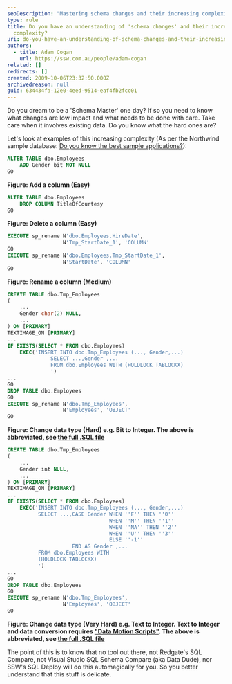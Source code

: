 ```yaml
---
seoDescription: "Mastering schema changes and their increasing complexity requires understanding low-impact alterations and high-risk operations involving existing data."
type: rule
title: Do you have an understanding of 'schema changes' and their increasing
  complexity?
uri: do-you-have-an-understanding-of-schema-changes-and-their-increasing-complexity
authors:
  - title: Adam Cogan
    url: https://ssw.com.au/people/adam-cogan
related: []
redirects: []
created: 2009-10-06T23:32:50.000Z
archivedreason: null
guid: 634434fa-12e0-4eed-9514-eaf4fb2fcc01
---
```


Do you dream to be a 'Schema Master' one day? If so you need to know what changes are low impact and what needs to be done with care. Take care when it involves existing data. Do you know what the hard ones are?

 Let's look at examples of this increasing complexity (As per the Northwind sample database: [Do you know the best sample applications?](/the-best-sample-applications)):
<!--endintro-->

```sql
ALTER TABLE dbo.Employees
    ADD Gender bit NOT NULL
GO
```

**Figure: Add a column (Easy)**

```sql
ALTER TABLE dbo.Employees
    DROP COLUMN TitleOfCourtesy
GO
```

**Figure: Delete a column (Easy)**

```sql
EXECUTE sp_rename N'dbo.Employees.HireDate', 
                  N'Tmp_StartDate_1', 'COLUMN'
GO
EXECUTE sp_rename N'dbo.Employees.Tmp_StartDate_1', 
                  N'StartDate', 'COLUMN'
GO
```

**Figure: Rename a column (Medium)**

```sql
CREATE TABLE dbo.Tmp_Employees
(
    ...
    Gender char(2) NULL,
    ...
) ON [PRIMARY]
TEXTIMAGE_ON [PRIMARY]
...
IF EXISTS(SELECT * FROM dbo.Employees)
    EXEC('INSERT INTO dbo.Tmp_Employees (..., Gender,...)
              SELECT ...,Gender ,... 
              FROM dbo.Employees WITH (HOLDLOCK TABLOCKX)
              ') 
...
GO
DROP TABLE dbo.Employees
GO
EXECUTE sp_rename N'dbo.Tmp_Employees', 
                  N'Employees', 'OBJECT'
GO
```

**Figure: Change data type (Hard) e.g. Bit to Integer. The above is abbreviated, see [the full .SQL file](https://github.com/SSWConsulting/SSW.Rules.Content/raw/main/rules/do-you-have-an-understanding-of-schema-changes-and-their-increasing-complexity/EmployeesBitToInt.sql)**

```sql
CREATE TABLE dbo.Tmp_Employees
(
    ...
    Gender int NULL,
    ...
) ON [PRIMARY]
TEXTIMAGE_ON [PRIMARY]
...
IF EXISTS(SELECT * FROM dbo.Employees)
    EXEC('INSERT INTO dbo.Tmp_Employees (..., Gender,...)
          SELECT ...,CASE Gender WHEN ''F'' THEN ''0'' 
                                 WHEN ''M'' THEN ''1''
                                 WHEN ''NA'' THEN ''2''
                                 WHEN ''U'' THEN ''3''
                                 ELSE ''-1''
                     END AS Gender ,... 
          FROM dbo.Employees WITH 
          (HOLDLOCK TABLOCKX)
          ')
...
GO
DROP TABLE dbo.Employees
GO
EXECUTE sp_rename N'dbo.Tmp_Employees', 
                  N'Employees', 'OBJECT'
GO
```

**Figure: Change data type (Very Hard) e.g. Text to Integer. Text to Integer and data conversion requires ["Data Motion Scripts"](/do-you-understand-a-data-type-change-data-motion-scripts). The above is abbreviated, see [the full .SQL file](https://github.com/SSWConsulting/SSW.Rules.Content/raw/main/rules/do-you-have-an-understanding-of-schema-changes-and-their-increasing-complexity/EmployeesCharToInt.sql)**

The point of this is to know that no tool out there, not Redgate's SQL Compare, not Visual Studio SQL Schema Compare (aka Data Dude), nor SSW's SQL Deploy will do this automagically for you. So you better understand that this stuff is delicate.
